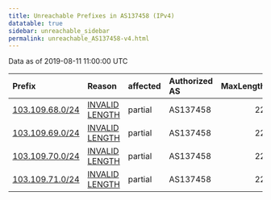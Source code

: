 ```yaml
---
title: Unreachable Prefixes in AS137458 (IPv4)
datatable: true
sidebar: unreachable_sidebar
permalink: unreachable_AS137458-v4.html
---
```


Data as of 2019-08-11 11:00:00 UTC


<div class="datatable-begin"></div>

| Prefix                                                   | Reason                                                                                                     | affected   | Authorized AS   |   MaxLength | Anchor                                       |   unreachable /24s |
|:---------------------------------------------------------|:-----------------------------------------------------------------------------------------------------------|:-----------|:----------------|------------:|:---------------------------------------------|-------------------:|
| [103.109.68.0/24](https://stat.ripe.net/103.109.68.0/24) | [INVALID LENGTH](https://rpki-validator.ripe.net/announcement-preview?asn=AS137458&prefix=103.109.68.0/24) | partial    | AS137458        |          22 | [APNIC](unreachable_APNIC_RPKI_Root-v4.html) |                  1 |
| [103.109.69.0/24](https://stat.ripe.net/103.109.69.0/24) | [INVALID LENGTH](https://rpki-validator.ripe.net/announcement-preview?asn=AS137458&prefix=103.109.69.0/24) | partial    | AS137458        |          22 | [APNIC](unreachable_APNIC_RPKI_Root-v4.html) |                  1 |
| [103.109.70.0/24](https://stat.ripe.net/103.109.70.0/24) | [INVALID LENGTH](https://rpki-validator.ripe.net/announcement-preview?asn=AS137458&prefix=103.109.70.0/24) | partial    | AS137458        |          22 | [APNIC](unreachable_APNIC_RPKI_Root-v4.html) |                  1 |
| [103.109.71.0/24](https://stat.ripe.net/103.109.71.0/24) | [INVALID LENGTH](https://rpki-validator.ripe.net/announcement-preview?asn=AS137458&prefix=103.109.71.0/24) | partial    | AS137458        |          22 | [APNIC](unreachable_APNIC_RPKI_Root-v4.html) |                  1 |

<div class="datatable-end"></div>